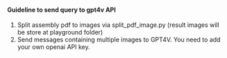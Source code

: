 #### Guideline to send query to gpt4v API

1. Split assembly pdf to images via split_pdf_image.py (result images will be store at playground folder)
2. Send messages containing multiple images to GPT4V. You need to add your own openai API key.
